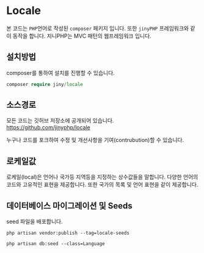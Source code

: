 # Locale
본 코드는 `PHP`언어로 작성된 `composer` 페키지 입니다. 또한 `jinyPHP` 프레임워크와 같이 동작을 합니다.
지니PHP는 MVC 패턴의 웹프레임워크 입니다.


## 설치방법
composer를 통하여 설치를 진행할 수 있습니다.

```php
composer require jiny/locale
```


## 소스경로
모든 코드는 깃허브 저장소에 공개되어 있습니다.
https://github.com/jinyphp/locale

누구나 코드를 포크하여 수정 및 개선사항을 기여(contrubution)할 수 있습니다.

## 로케일값
로케일(local)은 언어나 국가등 지역등을 지정하는 상수값들을 말합니다.
다양한 언어의 코드와 고유적인 표현을 제공합니다. 또한 국가의 목록 및 언어 표현을 같이 제공합니다.


## 데이터베이스 마이그레이션 및 Seeds

seed 파일을 배포합니다.
```
php artisan vendor:publish --tag=locale-seeds

php artisan db:seed --class=Language
```
